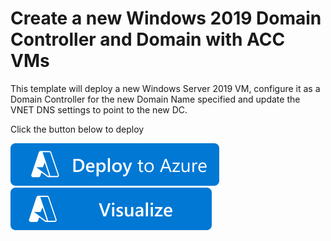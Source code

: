 # Create a new Windows 2019 Domain Controller and Domain with ACC VMs

This template will deploy a new Windows Server 2019 VM, configure it as a Domain Controller for the new Domain Name specified and update the VNET DNS settings to point to the new DC.

Click the button below to deploy

[![Deploy To Azure](https://raw.githubusercontent.com/Azure/azure-quickstart-templates/master/1-CONTRIBUTION-GUIDE/images/deploytoazure.svg?sanitize=true)](https://portal.azure.com/#create/Microsoft.Template/uri/XXX)[![Visualize](https://raw.githubusercontent.com/Azure/azure-quickstart-templates/master/1-CONTRIBUTION-GUIDE/images/visualizebutton.svg?sanitize=true)](http://armviz.io/#/?load=XXX)
